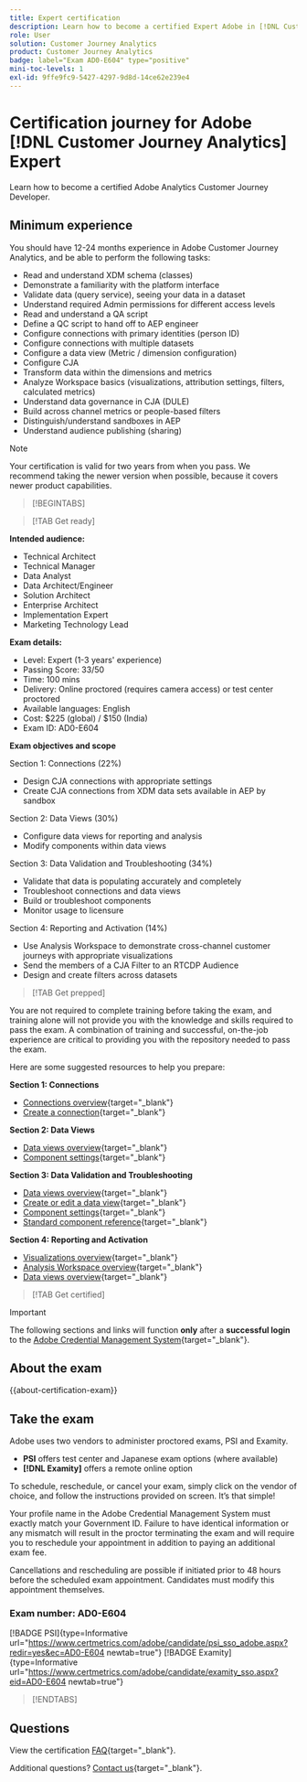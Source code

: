 ```yaml
---
title: Expert certification
description: Learn how to become a certified Expert Adobe in [!DNL Customer Journey Analytics]
role: User
solution: Customer Journey Analytics
product: Customer Journey Analytics
badge: label="Exam AD0-E604" type="positive"
mini-toc-levels: 1
exl-id: 9ffe9fc9-5427-4297-9d8d-14ce62e239e4
---
```

# Certification journey for Adobe [!DNL Customer Journey Analytics] Expert

Learn how to become a certified Adobe Analytics Customer Journey Developer.

## Minimum experience

You should have 12-24 months experience in Adobe Customer Journey Analytics, and be able to perform the following tasks: 

* Read and understand XDM schema (classes) 
* Demonstrate a familiarity with the platform interface 
* Validate data (query service), seeing your data in a dataset 
* Understand required Admin permissions for different access levels 
* Read and understand a QA script
* Define a QC script to hand off to AEP engineer
* Configure connections with primary identities (person ID)
* Configure connections with multiple datasets
* Configure a data view (Metric / dimension configuration)
* Configure CJA
* Transform data within the dimensions and metrics
* Analyze Workspace basics (visualizations, attribution settings, filters, calculated metrics)
* Understand data governance in CJA (DULE)
* Build across channel metrics or people-based filters
* Distinguish/understand sandboxes in AEP
* Understand audience publishing (sharing)

>[!NOTE]
>
>Your certification is valid for two years from when you pass. We recommend taking the newer version when possible, because it covers newer product capabilities.

>[!BEGINTABS]

>[!TAB Get ready]

**Intended audience:** 

* Technical Architect 
* Technical Manager
* Data Analyst
* Data Architect/Engineer
* Solution Architect
* Enterprise Architect
* Implementation Expert
* Marketing Technology Lead

**Exam details:**
  
* Level: Expert (1-3 years' experience)
* Passing Score: 33/50
* Time: 100 mins
* Delivery: Online proctored (requires camera access) or test center proctored
* Available languages: English
* Cost: $225 (global) / $150 (India)
* Exam ID: AD0-E604

**Exam objectives and scope**

Section 1: Connections (22%)

* Design CJA connections with appropriate settings 
* Create CJA connections from XDM data sets available in AEP by sandbox 

Section 2: Data Views (30%) 

* Configure data views for reporting and analysis 
* Modify components within data views 

Section 3: Data Validation and Troubleshooting (34%) 

* Validate that data is populating accurately and completely 
* Troubleshoot connections and data views 
* Build or troubleshoot components 
* Monitor usage to licensure 

Section 4: Reporting and Activation (14%) 

* Use Analysis Workspace to demonstrate cross-channel customer journeys with appropriate visualizations 
* Send the members of a CJA Filter to an RTCDP Audience 
* Design and create filters across datasets

>[!TAB Get prepped]

You are not required to complete training before taking the exam, and training alone will not provide you with the knowledge and skills required to pass the exam. A combination of training and successful, on-the-job experience are critical to providing you with the repository needed to pass the exam.

Here are some suggested resources to help you prepare:

**Section 1: Connections**

* [Connections overview](https://experienceleague.adobe.com/docs/analytics-platform/using/cja-connections/overview.html){target="_blank"} 
* [Create a connection](https://experienceleague.adobe.com/docs/analytics-platform/using/cja-connections/create-connection.html){target="_blank"} 

**Section 2: Data Views**

* [Data views overview](https://experienceleague.adobe.com/docs/analytics-platform/using/cja-dataviews/data-views.html){target="_blank"} 
* [Component settings](https://experienceleague.adobe.com/docs/analytics-platform/using/cja-dataviews/component-settings/overview.html){target="_blank"} 

**Section 3: Data Validation and Troubleshooting**

* [Data views overview](https://experienceleague.adobe.com/docs/analytics-platform/using/cja-dataviews/data-views.html){target="_blank"} 
* [Create or edit a data view](https://experienceleague.adobe.com/docs/analytics-platform/using/cja-dataviews/create-dataview.html){target="_blank"}
* [Component settings](https://experienceleague.adobe.com/docs/analytics-platform/using/cja-dataviews/component-settings/overview.html){target="_blank"}
* [Standard component reference](https://experienceleague.adobe.com/docs/analytics-platform/using/cja-dataviews/component-reference.html){target="_blank"}

**Section 4: Reporting and Activation**

* [Visualizations overview](https://experienceleague.adobe.com/docs/analytics-platform/using/cja-workspace/visualizations/freeform-analysis-visualizations.html){target="_blank"}
* [Analysis Workspace overview](https://experienceleague.adobe.com/docs/analytics-platform/using/cja-workspace/home.html){target="_blank"}
* [Data views overview](https://experienceleague.adobe.com/docs/analytics-platform/using/cja-dataviews/data-views.html){target="_blank"}

>[!TAB Get certified]

>[!IMPORTANT]
>
>The following sections and links will function **only**  after a **successful login** to the [Adobe Credential Management System](https://www.certmetrics.com/adobe){target="_blank"}. 



## About the exam

{{about-certification-exam}}

## Take the exam

Adobe uses two vendors to administer proctored exams, PSI and Examity. 

* **PSI** offers test center and Japanese exam options (where available) 
* **[!DNL Examity]** offers a remote online option

To schedule, reschedule, or cancel your exam, simply click on the vendor of choice, and follow the instructions provided on screen. It’s that simple! 

Your profile name in the Adobe Credential Management System must exactly match your Government ID. Failure to have identical information or any mismatch will result in the proctor terminating the exam and will require you to reschedule your appointment in addition to paying an additional exam fee.

Cancellations and rescheduling are possible if initiated prior to 48 hours before the scheduled exam appointment. Candidates must modify this appointment themselves.

### Exam number: AD0-E604

[!BADGE PSI]{type=Informative url="https://www.certmetrics.com/adobe/candidate/psi_sso_adobe.aspx?redir=yes&ec=AD0-E604 newtab=true"} [!BADGE Examity]{type=Informative url="https://www.certmetrics.com/adobe/candidate/examity_sso.aspx?eid=AD0-E604 newtab=true"}

>[!ENDTABS]

## Questions

View the certification [FAQ](https://experienceleague.adobe.com/docs/certification/certification/faq.html){target="_blank"}.

Additional questions? [Contact us](mailto:certif@adobe.com){target="_blank"}.
